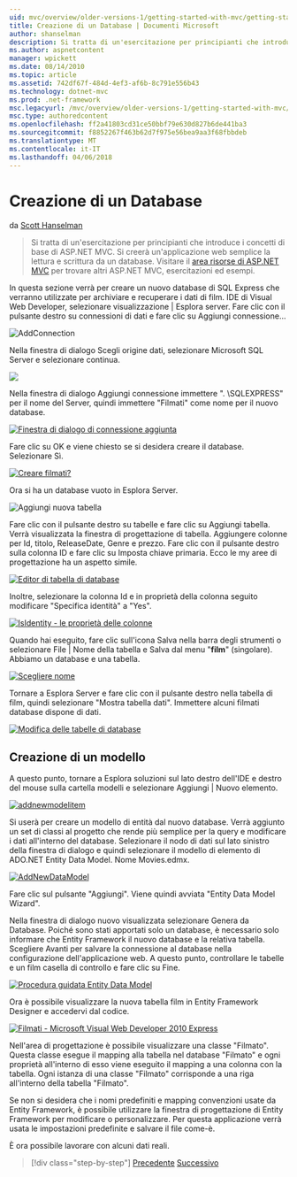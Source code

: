 ```yaml
---
uid: mvc/overview/older-versions-1/getting-started-with-mvc/getting-started-with-mvc-part4
title: Creazione di un Database | Documenti Microsoft
author: shanselman
description: Si tratta di un'esercitazione per principianti che introduce i concetti di base di ASP.NET MVC. Creare un'applicazione web semplice la lettura e scrittura da un database.
ms.author: aspnetcontent
manager: wpickett
ms.date: 08/14/2010
ms.topic: article
ms.assetid: 742df67f-484d-4ef3-af6b-8c791e556b43
ms.technology: dotnet-mvc
ms.prod: .net-framework
msc.legacyurl: /mvc/overview/older-versions-1/getting-started-with-mvc/getting-started-with-mvc-part4
msc.type: authoredcontent
ms.openlocfilehash: ff2a41803cd31ce50bbf79e630d827b6de441ba3
ms.sourcegitcommit: f8852267f463b62d7f975e56bea9aa3f68fbbdeb
ms.translationtype: MT
ms.contentlocale: it-IT
ms.lasthandoff: 04/06/2018
---
```

<a name="creating-a-database"></a>Creazione di un Database
====================
da [Scott Hanselman](https://github.com/shanselman)

> Si tratta di un'esercitazione per principianti che introduce i concetti di base di ASP.NET MVC. Si creerà un'applicazione web semplice la lettura e scrittura da un database. Visitare il [area risorse di ASP.NET MVC](../../../index.md) per trovare altri ASP.NET MVC, esercitazioni ed esempi.


In questa sezione verrà per creare un nuovo database di SQL Express che verranno utilizzate per archiviare e recuperare i dati di film. IDE di Visual Web Developer, selezionare visualizzazione | Esplora server. Fare clic con il pulsante destro su connessioni di dati e fare clic su Aggiungi connessione...

![AddConnection](getting-started-with-mvc-part4/_static/image1.png)

Nella finestra di dialogo Scegli origine dati, selezionare Microsoft SQL Server e selezionare continua.

![](getting-started-with-mvc-part4/_static/image2.png)

Nella finestra di dialogo Aggiungi connessione immettere ". \SQLEXPRESS" per il nome del Server, quindi immettere "Filmati" come nome per il nuovo database.

[![Finestra di dialogo di connessione aggiunta](getting-started-with-mvc-part4/_static/image4.png)](getting-started-with-mvc-part4/_static/image3.png)

Fare clic su OK e viene chiesto se si desidera creare il database. Selezionare Sì.

[![Creare filmati?](getting-started-with-mvc-part4/_static/image6.png)](getting-started-with-mvc-part4/_static/image5.png)

Ora si ha un database vuoto in Esplora Server.

![Aggiungi nuova tabella](getting-started-with-mvc-part4/_static/image7.png)

Fare clic con il pulsante destro su tabelle e fare clic su Aggiungi tabella. Verrà visualizzata la finestra di progettazione di tabella. Aggiungere colonne per Id, titolo, ReleaseDate, Genre e prezzo. Fare clic con il pulsante destro sulla colonna ID e fare clic su Imposta chiave primaria. Ecco le my aree di progettazione ha un aspetto simile.

[![Editor di tabella di database](getting-started-with-mvc-part4/_static/image9.png)](getting-started-with-mvc-part4/_static/image8.png)

Inoltre, selezionare la colonna Id e in proprietà della colonna seguito modificare "Specifica identità" a "Yes".

[![IsIdentity - le proprietà delle colonne](getting-started-with-mvc-part4/_static/image11.png)](getting-started-with-mvc-part4/_static/image10.png)

Quando hai eseguito, fare clic sull'icona Salva nella barra degli strumenti o selezionare File | Nome della tabella e Salva dal menu "**film**" (singolare). Abbiamo un database e una tabella.

[![Scegliere nome](getting-started-with-mvc-part4/_static/image13.png)](getting-started-with-mvc-part4/_static/image12.png)

Tornare a Esplora Server e fare clic con il pulsante destro nella tabella di film, quindi selezionare "Mostra tabella dati". Immettere alcuni filmati database dispone di dati.

[![Modifica delle tabelle di database](getting-started-with-mvc-part4/_static/image15.png)](getting-started-with-mvc-part4/_static/image14.png)

## <a name="creating-a-model"></a>Creazione di un modello

A questo punto, tornare a Esplora soluzioni sul lato destro dell'IDE e destro del mouse sulla cartella modelli e selezionare Aggiungi | Nuovo elemento.

[![addnewmodelitem](getting-started-with-mvc-part4/_static/image17.png)](getting-started-with-mvc-part4/_static/image16.png)

Si userà per creare un modello di entità dal nuovo database. Verrà aggiunto un set di classi al progetto che rende più semplice per la query e modificare i dati all'interno del database. Selezionare il nodo di dati sul lato sinistro della finestra di dialogo e quindi selezionare il modello di elemento di ADO.NET Entity Data Model. Nome Movies.edmx.

[![AddNewDataModel](getting-started-with-mvc-part4/_static/image19.png)](getting-started-with-mvc-part4/_static/image18.png)

Fare clic sul pulsante "Aggiungi". Viene quindi avviata "Entity Data Model Wizard".

Nella finestra di dialogo nuovo visualizzata selezionare Genera da Database. Poiché sono stati apportati solo un database, è necessario solo informare che Entity Framework il nuovo database e la relativa tabella. Scegliere Avanti per salvare la connessione al database nella configurazione dell'applicazione web. A questo punto, controllare le tabelle e un film casella di controllo e fare clic su Fine.

[![Procedura guidata Entity Data Model](getting-started-with-mvc-part4/_static/image21.png)](getting-started-with-mvc-part4/_static/image20.png)

Ora è possibile visualizzare la nuova tabella film in Entity Framework Designer e accedervi dal codice.

[![Filmati - Microsoft Visual Web Developer 2010 Express](getting-started-with-mvc-part4/_static/image23.png)](getting-started-with-mvc-part4/_static/image22.png)

Nell'area di progettazione è possibile visualizzare una classe "Filmato". Questa classe esegue il mapping alla tabella nel database "Filmato" e ogni proprietà all'interno di esso viene eseguito il mapping a una colonna con la tabella. Ogni istanza di una classe "Filmato" corrisponde a una riga all'interno della tabella "Filmato".

Se non si desidera che i nomi predefiniti e mapping convenzioni usate da Entity Framework, è possibile utilizzare la finestra di progettazione di Entity Framework per modificare o personalizzare. Per questa applicazione verrà usata le impostazioni predefinite e salvare il file come-è.

È ora possibile lavorare con alcuni dati reali.

> [!div class="step-by-step"]
> [Precedente](getting-started-with-mvc-part3.md)
> [Successivo](getting-started-with-mvc-part5.md)
